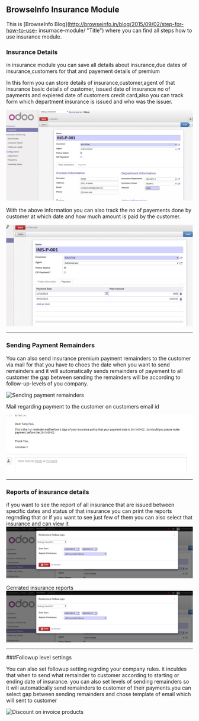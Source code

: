 BrowseInfo Insurance Module
-----------------------------

This is [BrowseInfo Blog](http://browseinfo.in/blog/2015/09/02/step-for-how-to-use- insurnace-module/ "Title")
where you can find all steps how to use insurance module.
 

### Insurance Details 

in insurance module you can save all details about insurance,due dates of insurance,customers 
for that and payement details of premium

In this form you can store details of insurance,customer,agent of that insurance basic details of customer,
issued date of insurance no of payments and expiered date of customers credit card,also you can track
form which department insurance is issued and who was the issuer. 

![Insurance Form](/description/insurance-form-part-1.png)
 
With the above information you can also track the no of payements done by customer at which date and how much amount 
is paid by the customer.  

![Customer Payment Details](/description/insurance_payment_details.png)

----------------------------------------------------------------

### Sending Payment Remainders 

You can also send insurance premium payment remainders to the customer via mail for that you have to choes the date 
when you want to send remainders and it will automatically sends remainders of payement to all customer the gap between 
sending the remainders will be according to follow-up-levels of you company. 

![Sending payment remainders](/description/sending_email.png)

Mail regarding payment to the customer on customers email id

![Mail Regrnding payment on customers](/description/mail_on_customer.png)

-----------------------------------------------------------------

### Reports of insurance details

if you want to see the report of all insurance that are issued between specific dates and status of that insurance 
you can print the reports regrnding that or if you want to see just few of them you can also select that insurance and 
can  view it 
![View insurance report wizard](/description/print_ins_report.png)


Genrated insurance reports 
![View Report](/description/print_ins_report.png)

-----------------------------------------------------------------

###Followup level settings
  
You can also set followup setting regrding your company rules. it inculdes that when to send what remainder to customer 
according to starting or ending date of insurance. you can also set levels of sending remainders so it will automatically send
remainders to customer of their payments.you can select gap between sending remainders and chose template of email which will 
sent to customer 

![Discount on invoice products](/screenshot/followup_settings.png)


